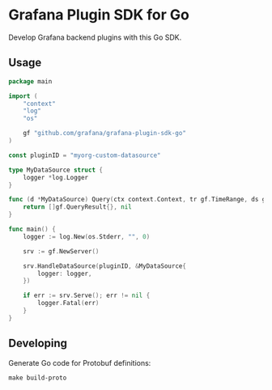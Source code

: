 # Grafana Plugin SDK for Go

Develop Grafana backend plugins with this Go SDK.

## Usage

```go
package main

import (
	"context"
	"log"
	"os"

	gf "github.com/grafana/grafana-plugin-sdk-go"
)

const pluginID = "myorg-custom-datasource"

type MyDataSource struct {
	logger *log.Logger
}

func (d *MyDataSource) Query(ctx context.Context, tr gf.TimeRange, ds gf.DataSourceInfo, queries []gf.Query) ([]gf.QueryResult, error) {
	return []gf.QueryResult{}, nil
}

func main() {
	logger := log.New(os.Stderr, "", 0)

	srv := gf.NewServer()

	srv.HandleDataSource(pluginID, &MyDataSource{
		logger: logger,
	})

	if err := srv.Serve(); err != nil {
		logger.Fatal(err)
	}
}
```

## Developing

Generate Go code for Protobuf definitions:

```
make build-proto
```
